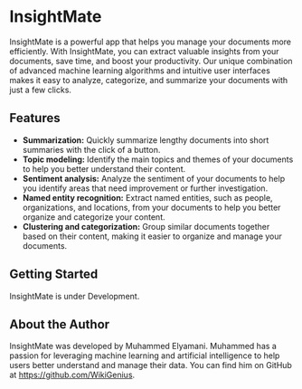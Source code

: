 # InsightMate

InsightMate is a powerful app that helps you manage your documents more efficiently. With InsightMate, you can extract valuable insights from your documents, save time, and boost your productivity. Our unique combination of advanced machine learning algorithms and intuitive user interfaces makes it easy to analyze, categorize, and summarize your documents with just a few clicks.

## Features

- **Summarization:** Quickly summarize lengthy documents into short summaries with the click of a button.
- **Topic modeling:** Identify the main topics and themes of your documents to help you better understand their content.
- **Sentiment analysis:** Analyze the sentiment of your documents to help you identify areas that need improvement or further investigation.
- **Named entity recognition:** Extract named entities, such as people, organizations, and locations, from your documents to help you better organize and categorize your content.
- **Clustering and categorization:** Group similar documents together based on their content, making it easier to organize and manage your documents.

## Getting Started

InsightMate is under Development. 

## About the Author

InsightMate was developed by Muhammed Elyamani. Muhammed has a passion for leveraging machine learning and artificial intelligence to help users better understand and manage their data. You can find him on GitHub at https://github.com/WikiGenius.
